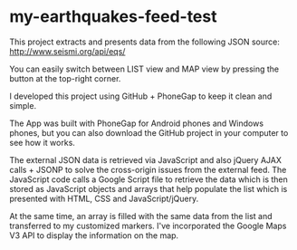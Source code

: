 # my-earthquakes-feed-test

This project extracts and presents data from the following JSON source: http://www.seismi.org/api/eqs/  

You can easily switch between LIST view and MAP view by pressing the button at the top-right corner.

I developed this project using GitHub + PhoneGap to keep it clean and simple. 

The App was built with PhoneGap for Android phones and Windows phones, but you can also download the GitHub project in your computer to see how it works.

The external JSON data is retrieved via JavaScript and also jQuery AJAX calls + JSONP to solve the cross-origin issues from the external feed. The JavaScript code calls a Google Script file to retrieve the data which is then stored as JavaScript objects and arrays that help populate the list which is presented with HTML, CSS and JavaScript/jQuery.

At the same time, an array is filled with the same data from the list and transferred to my customized markers. I've incorporated the Google Maps V3 API to display the information on the map. 
